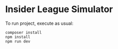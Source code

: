 # Insider League Simulator
To run project, execute as usual:
```
composer install
npm install
npm run dev
```
